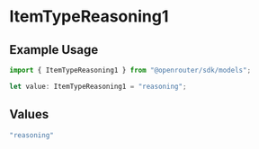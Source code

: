 # ItemTypeReasoning1

## Example Usage

```typescript
import { ItemTypeReasoning1 } from "@openrouter/sdk/models";

let value: ItemTypeReasoning1 = "reasoning";
```

## Values

```typescript
"reasoning"
```